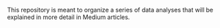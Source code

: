 This repository is meant to organize a series of data analyses that will be explained in more detail in Medium articles.

